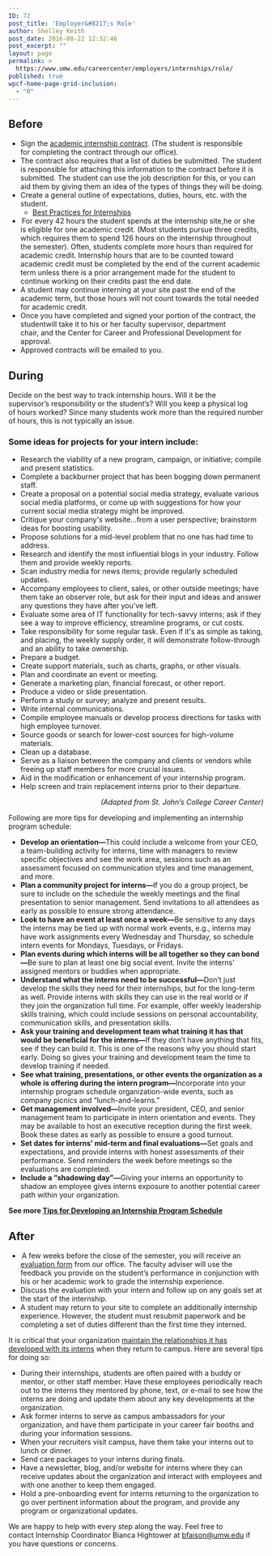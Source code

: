 ```yaml
---
ID: 72
post_title: 'Employer&#8217;s Role'
author: Shelley Keith
post_date: 2016-08-22 12:32:46
post_excerpt: ""
layout: page
permalink: >
  https://www.umw.edu/careercenter/employers/internships/role/
published: true
wpcf-home-page-grid-inclusion:
  - "0"
---
```

<h2>Before</h2>
<ul>
 	<li>Sign the <a href="http://www.umw.edu/careercenter/wp-content/uploads/sites/41/2016/08/InternshipContract.pdf">academic internship contract</a>. (The student is responsible for completing the contract through our office).</li>
 	<li>The contract also requires that a list of duties be submitted. The student is responsible for attaching this information to the contract before it is submitted. The student can use the job description for this, or you can aid them by giving them an idea of the types of things they will be doing.</li>
 	<li>Create a general outline of expectations, duties, hours, etc. with the student.
<ul>
 	<li><a href="http://www.naceweb.org/internships/15-best-practices.aspx">Best Practices for Internships</a></li>
</ul>
</li>
 	<li> For every 42 hours the student spends at the internship site,he or she is eligible for one academic credit. (Most students pursue three credits, which requires them to spend 126 hours on the internship throughout the semester). Often, students complete more hours than required for academic credit. Internship hours that are to be counted toward academic credit must be completed by the end of the current academic term unless there is a prior arrangement made for the student to continue working on their credits past the end date.</li>
 	<li>A student may continue interning at your site past the end of the academic term, but those hours will not count towards the total needed for academic credit.</li>
 	<li>Once you have completed and signed your portion of the contract, the studentwill take it to his or her faculty supervisor, department chair, and the Center for Career and Professional Development for approval.</li>
 	<li>Approved contracts will be emailed to you.</li>
</ul>
<h2>During</h2>
Decide on the best way to track internship hours. Will it be the supervisor’s responsibility or the student’s? Will you keep a physical log of hours worked? Since many students work more than the required number of hours, this is not typically an issue.
<h3>Some ideas for projects for your intern include:</h3>
<ul>
 	<li>Research the viability of a new program, campaign, or initiative; compile and present statistics.</li>
 	<li>Complete a backburner project that has been bogging down permanent staff.</li>
 	<li>Create a proposal on a potential social media strategy, evaluate various social media platforms, or come up with suggestions for how your current social media strategy might be improved.</li>
 	<li>Critique your company's website...from a user perspective; brainstorm ideas for boosting usability.</li>
 	<li>Propose solutions for a mid-level problem that no one has had time to address.</li>
 	<li>Research and identify the most influential blogs in your industry. Follow them and provide weekly reports.</li>
 	<li>Scan industry media for news items; provide regularly scheduled updates.</li>
 	<li>Accompany employees to client, sales, or other outside meetings; have them take an observer role, but ask for their input and ideas and answer any questions they have after you've left.</li>
 	<li>Evaluate some area of IT functionality for tech-savvy interns; ask if they see a way to improve efficiency, streamline programs, or cut costs.</li>
 	<li>Take responsibility for some regular task. Even if it's as simple as taking, and placing, the weekly supply order, it will demonstrate follow-through and an ability to take ownership.</li>
 	<li>Prepare a budget.</li>
 	<li>Create support materials, such as charts, graphs, or other visuals.</li>
 	<li>Plan and coordinate an event or meeting.</li>
 	<li>Generate a marketing plan, financial forecast, or other report.</li>
 	<li>Produce a video or slide presentation.</li>
 	<li>Perform a study or survey; analyze and present results.</li>
 	<li>Write internal communications.</li>
 	<li>Compile employee manuals or develop process directions for tasks with high employee turnover.</li>
 	<li>Source goods or search for lower-cost sources for high-volume materials.</li>
 	<li>Clean up a database.</li>
 	<li>Serve as a liaison between the company and clients or vendors while freeing up staff members for more crucial issues.</li>
 	<li>Aid in the modification or enhancement of your internship program.</li>
 	<li>Help screen and train replacement interns prior to their departure.</li>
</ul>
<p style="text-align: right"><em>(Adapted from St. John’s College Career Center)</em></p>
Following are more tips for developing and implementing an internship program schedule:
<ul>
 	<li><strong>Develop an orientation—</strong>This could include a welcome from your CEO, a team-building activity for interns, time with managers to review specific objectives and see the work area, sessions such as an assessment focused on communication styles and time management, and more.</li>
 	<li><strong>Plan a community project for interns—</strong>If you do a group project, be sure to include on the schedule the weekly meetings and the final presentation to senior management. Send invitations to all attendees as early as possible to ensure strong attendance.</li>
 	<li><strong>Look to have an event at least once a week—</strong>Be sensitive to any days the interns may be tied up with normal work events, e.g., interns may have work assignments every Wednesday and Thursday, so schedule intern events for Mondays, Tuesdays, or Fridays.</li>
 	<li><strong>Plan events during which interns will be all together so they can bond—</strong>Be sure to plan at least one big social event. Invite the interns’ assigned mentors or buddies when appropriate.</li>
 	<li><strong>Understand what the interns need to be successful—</strong>Don’t just develop the skills they need for their internships, but for the long-term as well. Provide interns with skills they can use in the real world or if they join the organization full time. For example, offer weekly leadership skills training, which could include sessions on personal accountability, communication skills, and presentation skills.</li>
 	<li><strong>Ask your training and development team what training it has that would be beneficial for the interns—</strong>If they don’t have anything that fits, see if they can build it. This is one of the reasons why you should start early. Doing so gives your training and development team the time to develop training if needed.</li>
 	<li><strong>See what training, presentations, or other events the organization as a whole is offering during the intern program—</strong>Incorporate into your internship program schedule organization-wide events, such as company picnics and “lunch-and-learns.”</li>
 	<li><strong>Get management involved—</strong>Invite your president, CEO, and senior management team to participate in intern orientation and events. They may be available to host an executive reception during the first week. Book these dates as early as possible to ensure a good turnout.</li>
 	<li><strong>Set dates for interns’ mid-term and final evaluations—</strong>Set goals and expectations, and provide interns with honest assessments of their performance. Send reminders the week before meetings so the evaluations are completed.</li>
 	<li><strong>Include a “shadowing day”—</strong>Giving your interns an opportunity to shadow an employee gives interns exposure to another potential career path within your organization.</li>
</ul>
<strong>See more <a href="http://www.naceweb.org/s12102014/develop-internship-program-schedule.aspx">Tips for Developing an Internship Program Schedule</a></strong>
<h2>After</h2>
<ul>
 	<li> A few weeks before the close of the semester, you will receive an <a href="http://www.umw.edu/careercenter/employers/internships/evaluate-your-intern/">evaluation form</a> from our office. The faculty adviser will use the feedback you provide on the student’s performance in conjunction with his or her academic work to grade the internship experience.</li>
 	<li>Discuss the evaluation with your intern and follow up on any goals set at the start of the internship.</li>
 	<li>A student may return to your site to complete an additionally internship experience. However, the student must resubmit paperwork and be completing a set of duties different than the first time they interned.</li>
</ul>
It is critical that your organization <a href="http://www.naceweb.org/s07232014/maintaining-relationship-with-interns.aspx">maintain the relationships it has developed with its interns</a> when they return to campus. Here are several tips for doing so:
<ul>
 	<li>During their internships, students are often paired with a buddy or mentor, or other staff member. Have these employees periodically reach out to the interns they mentored by phone, text, or e-mail to see how the interns are doing and update them about any key developments at the organization.</li>
 	<li>Ask former interns to serve as campus ambassadors for your organization, and have them participate in your career fair booths and during your information sessions.</li>
 	<li>When your recruiters visit campus, have them take your interns out to lunch or dinner.</li>
 	<li>Send care packages to your interns during finals.</li>
 	<li>Have a newsletter, blog, and/or website for interns where they can receive updates about the organization and interact with employees and with one another to keep them engaged.</li>
 	<li>Hold a pre-onboarding event for interns returning to the organization to go over pertinent information about the program, and provide any program or organizational updates.</li>
</ul>
We are happy to help with every step along the way. Feel free to contact Internship Coordinator Bianca Hightower at <a href="mailto:bfaison@umw.edu">bfaison@umw.edu</a> if you have questions or concerns.